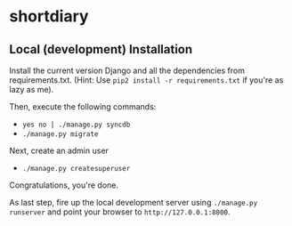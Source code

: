 shortdiary
==========

Local (development) Installation
--------------------------------

Install the current version Django and all the dependencies from requirements.txt. (Hint: Use `pip2 install -r requirements.txt` if you're as lazy as me).

Then, execute the following commands:

* `yes no | ./manage.py syncdb`
* `./manage.py migrate`

Next, create an admin user
* `./manage.py createsuperuser`

Congratulations, you're done.

As last step, fire up the local development server using `./manage.py runserver` and point your browser to `http://127.0.0.1:8000`.
